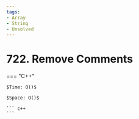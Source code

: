 ```yaml
---
tags:
- Array
- String
- Unsolved
---
```



# 722. Remove Comments

=== "C++"

    $Time: O()$

    $Space: O()$

    ``` c++
    ```